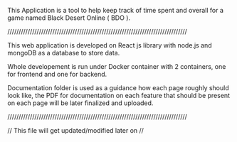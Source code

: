 This Application is a tool to help keep track of time spent and overall for a game named Black Desert Online ( BDO ).

////////////////////////////////////////////////////////////////////////////////

This web application is developed on React js library with node.js and mongoDB as a database to store data.

Whole developement is run under Docker container with 2 containers, one for frontend and one for backend.

Documentation folder is used as a guidance how each page roughly should look like, the PDF for documentation on each feature that should be present on each page will be later finalized and uploaded.

////////////////////////////////////////////////////////////////////////////////

// This file will get updated/modified later on //

